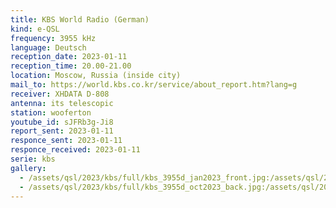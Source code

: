 ```yaml
---
title: KBS World Radio (German)
kind: e-QSL
frequency: 3955 kHz
language: Deutsch
reception_date: 2023-01-11
reception_time: 20.00-21.00
location: Moscow, Russia (inside city)
mail_to: https://world.kbs.co.kr/service/about_report.htm?lang=g
receiver: XHDATA D-808
antenna: its telescopic
station: wooferton
youtube_id: sJFRb3g-Ji8
report_sent: 2023-01-11
responce_sent: 2023-01-11
responce_received: 2023-01-11
serie: kbs
gallery:
  - /assets/qsl/2023/kbs/full/kbs_3955d_jan2023_front.jpg:/assets/qsl/2023/kbs/small/kbs_3955d_jan2023_front.jpg
  - /assets/qsl/2023/kbs/full/kbs_3955d_oct2023_back.jpg:/assets/qsl/2023/kbs/small/kbs_3955d_jan2023_back.jpg
---
```

